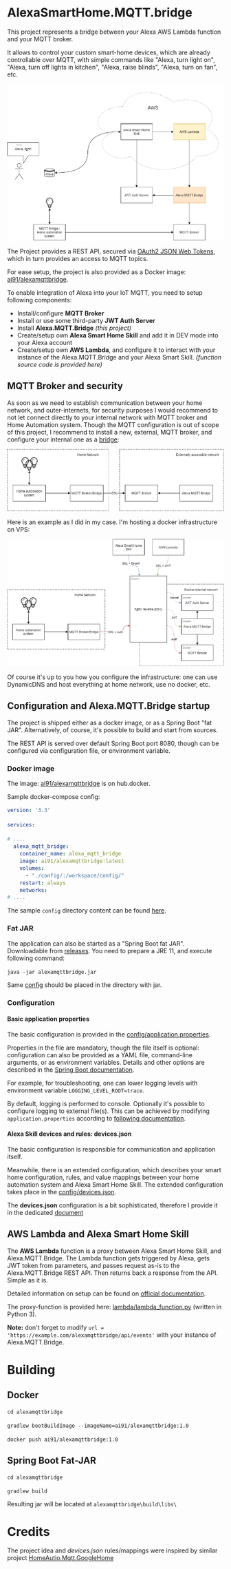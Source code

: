 # AlexaSmartHome.MQTT.bridge

This project represents a bridge between your Alexa AWS Lambda function and your MQTT broker. 

It allows to control your custom smart-home devices, which are already controllable over MQTT, with simple commands like "Alexa, turn light on", "Alexa, turn off lights in kitchen", "Alexa, raise blinds", "Alexa, turn on fan", etc.

![Architecture](README/architecture.png)

The Project provides a REST API, secured via [OAuth2 JSON Web Tokens](https://oauth.net/2/jwt/), which in turn provides an access to MQTT topics.

For ease setup, the project is also provided as a Docker image: [ai91/alexamqttbridge](https://hub.docker.com/r/ai91/alexamqttbridge).

To enable integration of Alexa into your IoT MQTT, you need to setup following components:
- Install/configure **MQTT Broker**
- Install or use some third-party **JWT Auth Server** 
- Install **Alexa.MQTT.Bridge** *(this project)*
- Create/setup own **Alexa Smart Home Skill** and add it in DEV mode into your Alexa account
- Create/setup own **AWS Lambda**, and configure it to interact with your instance of the Alexa.MQTT.Bridge and your Alexa Smart Skill. *(function source code is provided here)*

## MQTT Broker and security
As soon as we need to establish communication between your home network, and outer-internets, for security purposes I would recommend to not let connect directly to your internal network with MQTT broker and Home Automation system. 
Though the MQTT configuration is out of scope of this project, I recommend to install a new, external, MQTT broker, and configure your internal one as a [bridge](http://www.steves-internet-guide.com/mosquitto-bridge-configuration/):

![MQTT Security](README/mqtt_security.png)


Here is an example as I did in my case. I'm hosting a docker infrastructure on VPS:
 
![Dockerized Security](README/docker_reverse_proxy.png)

Of course it's up to you how you configure the infrastructure: one can use DynamicDNS and host everything at home network, use no docker, etc.


## Configuration and Alexa.MQTT.Bridge startup
The project is shipped either as a docker image, or as a Spring Boot "fat JAR". Alternatively, of course, it's possible to build and start from sources.

The REST API is served over default Spring Boot port 8080, though can be configured via configuration file, or environment variable.
### Docker image
The image: [ai91/alexamqttbridge](https://hub.docker.com/r/ai91/alexamqttbridge) is on hub.docker.

Sample docker-compose config:
```yaml
version: '3.3'

services:

# ....
  alexa_mqtt_bridge:
    container_name: alexa_mqtt_bridge
    image: ai91/alexamqttbridge:latest
    volumes:
      - "./config/:/workspace/config/"
    restart: always
    networks:
# ....
```

The sample `config` directory content can be found [here](config).

### Fat JAR
The application can also be started as a "Spring Boot fat JAR". Downloadable from [releases](https://github.com/ai91/AlexaSmartHome.MQTT.bridge/releases). You need to prepare a JRE 11, and execute following command:

```java -jar alexamqttbridge.jar```

Same [config](config) should be placed in the directory with jar.

### Configuration
#### Basic application properties
The basic configuration is provided in the [config/application.properties](config/application.properties). 

Properties in the file are mandatory, though the file itself is optional: configuration can also be provided as a YAML file, command-line arguments, or as environment variables. 
Details and other options are described in the [Spring Boot documentation](https://docs.spring.io/spring-boot/docs/2.4.2/reference/html/spring-boot-features.html#boot-features-external-config).

For example, for troubleshooting, one can lower logging levels with environment variable `LOGGING_LEVEL_ROOT=trace`. 

By default, logging is performed to console. Optionally it's possible to configure logging to external file(s). This can be achieved by modifying `application.properties` according to [following documentation](https://docs.spring.io/spring-boot/docs/2.4.2/reference/html/spring-boot-features.html#boot-features-logging-file-output). 

#### Alexa Skill devices and rules: devices.json
The basic configuration is responsible for communication and application itself. 

Meanwhile, there is an extended configuration, which describes your smart home configuration, rules, and value mappings between your home automation system and Alexa Smart Home Skill. 
The extended configuration takes place in the [config/devices.json](config/devices.json).

The **devices.json** configuration is a bit sophisticated, therefore I provide it in the dedicated [document](config/)

## AWS Lambda and Alexa Smart Home Skill
The **AWS Lambda** function is a proxy between Alexa Smart Home Skill, and Alexa.MQTT.Bridge. 
The Lambda function gets triggered by Alexa, gets JWT token from parameters, and passes request as-is to the Alexa.MQTT.Bridge REST API. Then returns back a response from the API. Simple as it is.

Detailed information on setup can be found on [official documentation](https://developer.amazon.com/en-US/docs/alexa/smarthome/steps-to-build-a-smart-home-skill.html).

The proxy-function is provided here: [lambda/lambda_function.py](lambda/lambda_function.py) (written in Python 3). 

**Note:** don't forget to modify `url = 'https://example.com/alexamqttbridge/api/events'` with your instance of Alexa.MQTT.Bridge. 

# Building
## Docker
```
cd alexamqttbridge

gradlew bootBuildImage --imageName=ai91/alexamqttbridge:1.0

docker push ai91/alexamqttbridge:1.0
```
## Spring Boot Fat-JAR
```
cd alexamqttbridge

gradlew build
```
Resulting jar will be located at `alexamqttbridge\build\libs\`

# Credits
The project idea and *devices.json* rules/mappings were inspired by similar project [HomeAutio.Mqtt.GoogleHome](https://github.com/i8beef/HomeAutio.Mqtt.GoogleHome)
